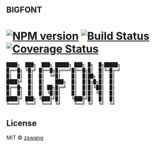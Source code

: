 BIGFONT
-------

# [![NPM version][npm-image]][npm-url] [![Build Status][travis-image]][travis-url] [![Coverage Status][coverage-image]][coverage-url]

```txt
████╗  ███╗  ███╗ █████╗ ███╗ █╗  █╗█████╗
█╔══█╗ ╚█╔╝ █╬══█╗█╔═══╝█╬══█╗█║  █║╚═█╔═╝
█║  █║  █║  █║  ╚╝█║    █║  █║██╗ █║  █║  
████╬╝  █║  █║    ███╗  █║  █║█╔█╗█║  █║  
█╔══█╗  █║  █║ ██╗█╔═╝  █║  █║█║╚██║  █║  
█║  █║  █║  █║ ╚█║█║    █║  █║█║ ╚█║  █║  
████╬╝ ███╗ ╚███╬╝█║    ╚███╬╝█║  █║  █║  
╚═══╝  ╚══╝  ╚══╝ ╚╝     ╚══╝ ╚╝  ╚╝  ╚╝  
```

## License

MIT © [zswang](http://weibo.com/zswang)

[npm-url]: https://npmjs.org/package/bigfont
[npm-image]: https://badge.fury.io/js/bigfont.svg
[travis-url]: https://travis-ci.org/zswang/bigfont
[travis-image]: https://travis-ci.org/zswang/bigfont.svg?branch=master
[coverage-url]: https://coveralls.io/github/zswang/bigfont?branch=master
[coverage-image]: https://coveralls.io/repos/zswang/bigfont/badge.svg?branch=master&service=github
